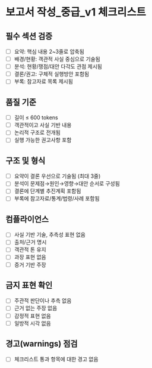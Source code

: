 # 보고서 작성\_중급\_v1 체크리스트

## 필수 섹션 검증

- [ ] 요약: 핵심 내용 2~3줄로 압축됨
- [ ] 배경/현황: 객관적 사실 중심으로 기술됨
- [ ] 분석: 현황/쟁점/대안 다각도 관점 제시됨
- [ ] 결론/권고: 구체적 실행방안 포함됨
- [ ] 부록: 참고자료 목록 제시됨

## 품질 기준

- [ ] 길이 ≤ 600 tokens
- [ ] 객관적이고 사실 기반 내용
- [ ] 논리적 구조로 전개됨
- [ ] 실행 가능한 권고사항 포함

## 구조 및 형식

- [ ] 요약이 결론 우선으로 기술됨 (최대 3줄)
- [ ] 분석이 문제점→원인→영향→대안 순서로 구성됨
- [ ] 결론에 단계별 추진계획 포함됨
- [ ] 부록에 참고자료/통계/법령/사례 포함됨

## 컴플라이언스

- [ ] 사실 기반 기술, 추측성 표현 없음
- [ ] 출처/근거 명시
- [ ] 객관적 톤 유지
- [ ] 과장 표현 없음
- [ ] 증거 기반 주장

## 금지 표현 확인

- [ ] 주관적 판단이나 추측 없음
- [ ] 근거 없는 주장 없음
- [ ] 감정적 표현 없음
- [ ] 일방적 시각 없음

## 경고(warnings) 점검

- [ ] 체크리스트 통과 항목에 대한 경고 없음
